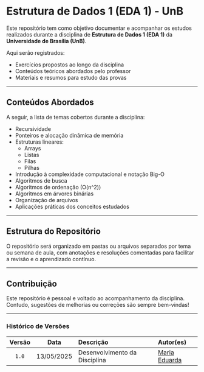 
# Estrutura de Dados 1 (EDA 1) - UnB

Este repositório tem como objetivo documentar e acompanhar os estudos realizados durante a disciplina de **Estrutura de Dados 1 (EDA 1)** da **Universidade de Brasília (UnB)**.

Aqui serão registrados:

- Exercícios propostos ao longo da disciplina
- Conteúdos teóricos abordados pelo professor
- Materiais e resumos para estudo das provas

---

## Conteúdos Abordados

A seguir, a lista de temas cobertos durante a disciplina:

- Recursividade
- Ponteiros e alocação dinâmica de memória
- Estruturas lineares:
  - Arrays
  - Listas
  - Filas
  - Pilhas
- Introdução à complexidade computacional e notação Big-O
- Algoritmos de busca
- Algoritmos de ordenação \(O(n^2)\)
- Algoritmos em árvores binárias
- Organização de arquivos
- Aplicações práticas dos conceitos estudados

---

## Estrutura do Repositório

O repositório será organizado em pastas ou arquivos separados por tema ou semana de aula, com anotações e resoluções comentadas para facilitar a revisão e o aprendizado contínuo.

---

## Contribuição

Este repositório é pessoal e voltado ao acompanhamento da disciplina. Contudo, sugestões de melhorias ou correções são sempre bem-vindas!

---

### Histórico de Versões 

| Versão | Data | Descrição | Autor(es) |
| :----: | :--: | :-------- | :-------- |
| `1.0`  | 13/05/2025 | Desenvolvimento da Disciplina | [Maria Eduarda](https://github.com/dudaa28) |